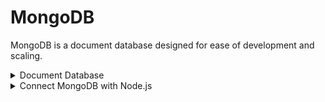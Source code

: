 # MongoDB

MongoDB is a document database designed for ease of development and scaling.

<details>
    <summary>Document Database</summary>

- A record in MongoDB is a document, which is a data structure composed of field and value pairs.
- It is similar to JSON.
- Example

```js
{
    name: "Cypher",
    rank: "Radiant",
    location: "Morocco",
    type: "Sentinel"
}
```
### Advantages of using documents:
- Documents (objects) correspond to native data types in many programming languages.
- Embedded documents and arrays reduce need for expensive joins.
- Dynamic schema supports fluent polymorphism.

</details>

<details>
    <summary>Connect MongoDB with Node.js</summary>

- Install the MongoDB Node driver
```
npm install mongodb
```
- Check out this documentation - [MongoDB Node Driver](https://docs.mongodb.com/drivers/node/current/)
</details>
